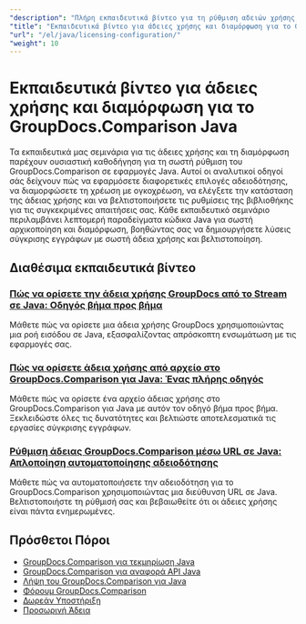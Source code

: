 ```yaml
---
"description": "Πλήρη εκπαιδευτικά βίντεο για τη ρύθμιση αδειών χρήσης, την αδειοδότηση με μετρητή και τη διαμόρφωση του GroupDocs.Comparison για Java."
"title": "Εκπαιδευτικά βίντεο για άδειες χρήσης και διαμόρφωση για το GroupDocs.Comparison Java"
"url": "/el/java/licensing-configuration/"
"weight": 10
---
```


# Εκπαιδευτικά βίντεο για άδειες χρήσης και διαμόρφωση για το GroupDocs.Comparison Java

Τα εκπαιδευτικά μας σεμινάρια για τις άδειες χρήσης και τη διαμόρφωση παρέχουν ουσιαστική καθοδήγηση για τη σωστή ρύθμιση του GroupDocs.Comparison σε εφαρμογές Java. Αυτοί οι αναλυτικοί οδηγοί σάς δείχνουν πώς να εφαρμόσετε διαφορετικές επιλογές αδειοδότησης, να διαμορφώσετε τη χρέωση με ογκοχρέωση, να ελέγξετε την κατάσταση της άδειας χρήσης και να βελτιστοποιήσετε τις ρυθμίσεις της βιβλιοθήκης για τις συγκεκριμένες απαιτήσεις σας. Κάθε εκπαιδευτικό σεμινάριο περιλαμβάνει λεπτομερή παραδείγματα κώδικα Java για σωστή αρχικοποίηση και διαμόρφωση, βοηθώντας σας να δημιουργήσετε λύσεις σύγκρισης εγγράφων με σωστή άδεια χρήσης και βελτιστοποίηση.

## Διαθέσιμα εκπαιδευτικά βίντεο

### [Πώς να ορίσετε την άδεια χρήσης GroupDocs από το Stream σε Java: Οδηγός βήμα προς βήμα](./set-groupdocs-license-stream-java-guide/)
Μάθετε πώς να ορίσετε μια άδεια χρήσης GroupDocs χρησιμοποιώντας μια ροή εισόδου σε Java, εξασφαλίζοντας απρόσκοπτη ενσωμάτωση με τις εφαρμογές σας.

### [Πώς να ορίσετε άδεια χρήσης από αρχείο στο GroupDocs.Comparison για Java: Ένας πλήρης οδηγός](./groupdocs-comparison-license-setup-java/)
Μάθετε πώς να ορίσετε ένα αρχείο άδειας χρήσης στο GroupDocs.Comparison για Java με αυτόν τον οδηγό βήμα προς βήμα. Ξεκλειδώστε όλες τις δυνατότητες και βελτιώστε αποτελεσματικά τις εργασίες σύγκρισης εγγράφων.

### [Ρύθμιση άδειας GroupDocs.Comparison μέσω URL σε Java: Απλοποίηση αυτοματοποίησης αδειοδότησης](./set-groupdocs-comparison-license-url-java/)
Μάθετε πώς να αυτοματοποιήσετε την αδειοδότηση για το GroupDocs.Comparison χρησιμοποιώντας μια διεύθυνση URL σε Java. Βελτιστοποιήστε τη ρύθμισή σας και βεβαιωθείτε ότι οι άδειες χρήσης είναι πάντα ενημερωμένες.

## Πρόσθετοι Πόροι

- [GroupDocs.Comparison για τεκμηρίωση Java](https://docs.groupdocs.com/comparison/java/)
- [GroupDocs.Comparison για αναφορά API Java](https://reference.groupdocs.com/comparison/java/)
- [Λήψη του GroupDocs.Comparison για Java](https://releases.groupdocs.com/comparison/java/)
- [Φόρουμ GroupDocs.Comparison](https://forum.groupdocs.com/c/comparison)
- [Δωρεάν Υποστήριξη](https://forum.groupdocs.com/)
- [Προσωρινή Άδεια](https://purchase.groupdocs.com/temporary-license/)
